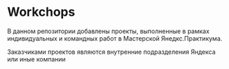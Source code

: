 # Workchops

В данном репозитории добавлены проекты, выполненные в рамках индивидуальных и командных работ в Мастерской Янедкс.Практикума.

Заказчиками проектов являются внутренние подразделения Яндекса или иные компании
